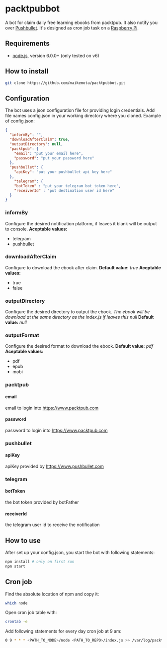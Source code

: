 # packtpubbot

A bot for claim daily free learning ebooks from packtpub. It also notify you over [Pushbullet](https://www.pushbullet.com/). It's designed as cron job task on a [Raspberry Pi](https://www.raspberrypi.org/).

## Requirements
* [node.js](https://nodejs.org), version 6.0.0+ (only tested on v6)

## How to install
```bash
git clone https://github.com/maikemota/packtpubbot.git
```

## Configuration

The bot uses a json configuration file for providing login credentials. Add file names config.json in your working directory where you cloned. Example of config.json:

```json
{
  "informBy": "",
  "downloadAfterClaim": true,
  "outputDirectory": null,
  "packtpub": {
    "email": "put your email here",
    "password": "put your password here"
  },
  "pushbullet": {
    "apiKey": "put your pushbullet api key here"
  },
    "telegram": {
    "botToken" : "put your telegram bot token here",
    "receiverId" : "put destination user id here"
  }
}
```
### informBy
Configure the desired notification platform, if leaves it blank will be output to console.
**Aceptable values:**
- telegram
- pushbullet

### downloadAfterClaim
Configure to download the ebook after claim.
**Default value:** *true*
**Aceptable values:**
- true
- false

### outputDirectory
Configure the desired directory to output the ebook. 
*The ebook will be download at the same directory as the index.js if leaves this null*
**Default value:** *null*

### outputFormat
Configure the desired format to download the ebook.
**Default value:** *pdf*
**Aceptable values:**
- pdf
- epub
- mobi

### packtpub
#### email
email to login into https://www.packtpub.com
#### password
password to login into https://www.packtpub.com

### pushbullet
#### apiKey
apiKey provided by https://www.pushbullet.com

### telegram
#### botToken
the bot token provided by botFather
#### receiverId
the telegram user id to receive the notification

## How to use

After set up your config.json, you start the bot with following statements:
```bash
npm install # only on first run
npm start
```
## Cron job
Find the absolute location of npm and copy it:
```bash
which node
```
Open cron job table with:
```bash
crontab -e
```
Add following statements for every day cron job at 9 am:
```bash
0 9 * * * <PATH_TO_NODE>/node <PATH_TO_REPO>/index.js >> /var/log/packtpub.log 2>&1
```

